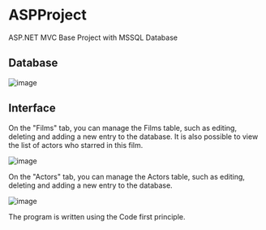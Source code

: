 # ASPProject
ASP.NET MVC Base Project with MSSQL Database

## Database

![image](https://github.com/nikasuschinskaya/ASPProject/assets/92970744/f783a88d-ed0e-46b8-a285-3d7e7c61b0df)

## Interface

On the "Films" tab, you can manage the Films table, such as editing, deleting and adding a new entry to the database. It is also possible to view the list of actors who starred in this film.

![image](https://github.com/nikasuschinskaya/ASPProject/assets/92970744/10980407-2f23-4a36-b77f-c081a9692e72)

On the "Actors" tab, you can manage the Actors table, such as editing, deleting and adding a new entry to the database.

![image](https://github.com/nikasuschinskaya/ASPProject/assets/92970744/0fbcc66d-1f23-462c-a757-4e8757c67bb4)

The program is written using the Code first principle.
